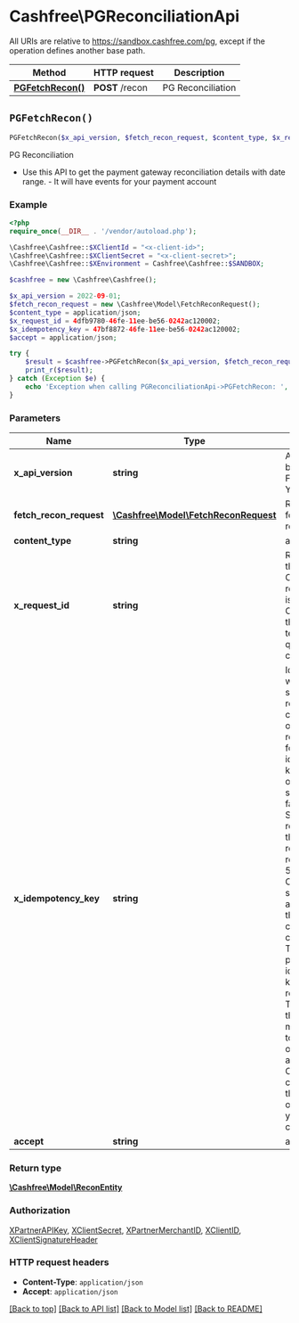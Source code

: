 # Cashfree\PGReconciliationApi

All URIs are relative to https://sandbox.cashfree.com/pg, except if the operation defines another base path.

| Method | HTTP request | Description |
| ------------- | ------------- | ------------- |
| [**PGFetchRecon()**](PGReconciliationApi.md#PGFetchRecon) | **POST** /recon | PG Reconciliation |


## `PGFetchRecon()`

```php
PGFetchRecon($x_api_version, $fetch_recon_request, $content_type, $x_request_id, $x_idempotency_key, $accept): \Cashfree\Model\ReconEntity
```

PG Reconciliation

- Use this API to get the payment gateway reconciliation details with date range. - It will have events for your payment account

### Example

```php
<?php
require_once(__DIR__ . '/vendor/autoload.php');

\Cashfree\Cashfree::$XClientId = "<x-client-id>";
\Cashfree\Cashfree::$XClientSecret = "<x-client-secret>";
\Cashfree\Cashfree::$XEnvironment = Cashfree\Cashfree::$SANDBOX;

$cashfree = new \Cashfree\Cashfree();

$x_api_version = 2022-09-01;
$fetch_recon_request = new \Cashfree\Model\FetchReconRequest();
$content_type = application/json;
$x_request_id = 4dfb9780-46fe-11ee-be56-0242ac120002;
$x_idempotency_key = 47bf8872-46fe-11ee-be56-0242ac120002;
$accept = application/json;

try {
    $result = $cashfree->PGFetchRecon($x_api_version, $fetch_recon_request, $content_type, $x_request_id, $x_idempotency_key, $accept);
    print_r($result);
} catch (Exception $e) {
    echo 'Exception when calling PGReconciliationApi->PGFetchRecon: ', $e->getMessage(), PHP_EOL;
}
```

### Parameters

| Name | Type | Description  | Notes |
| ------------- | ------------- | ------------- | ------------- |
| **x_api_version** | **string**| API version to be used. Format is in YYYY-MM-DD | [default to &#39;2022-09-01&#39;] |
| **fetch_recon_request** | [**\Cashfree\Model\FetchReconRequest**](../Model/FetchReconRequest.md)| Request Body for the reconciliation | |
| **content_type** | **string**| application/json | [optional] |
| **x_request_id** | **string**| Request id for the API call. Can be used to resolve tech issues. Communicate this in your tech related queries to cashfree | [optional] |
| **x_idempotency_key** | **string**| Idempotency works by saving the resulting status code and body of the first request made for any given idempotency key, regardless of whether it succeeded or failed. Subsequent requests with the same key return the same result, including 500 errors.  Currently supported on all POST calls that uses x-client-id &amp; x-client-secret. To use enable, pass x-idempotency-key in the request header. The value of this header must be unique to each operation you are trying to do. One example can be to use the same order_id that you pass while creating orders | [optional] |
| **accept** | **string**| application/json | [optional] |

### Return type

[**\Cashfree\Model\ReconEntity**](../Model/ReconEntity.md)

### Authorization

[XPartnerAPIKey](../../README.md#XPartnerAPIKey), [XClientSecret](../../README.md#XClientSecret), [XPartnerMerchantID](../../README.md#XPartnerMerchantID), [XClientID](../../README.md#XClientID), [XClientSignatureHeader](../../README.md#XClientSignatureHeader)

### HTTP request headers

- **Content-Type**: `application/json`
- **Accept**: `application/json`

[[Back to top]](#) [[Back to API list]](../../README.md#endpoints)
[[Back to Model list]](../../README.md#models)
[[Back to README]](../../README.md)
